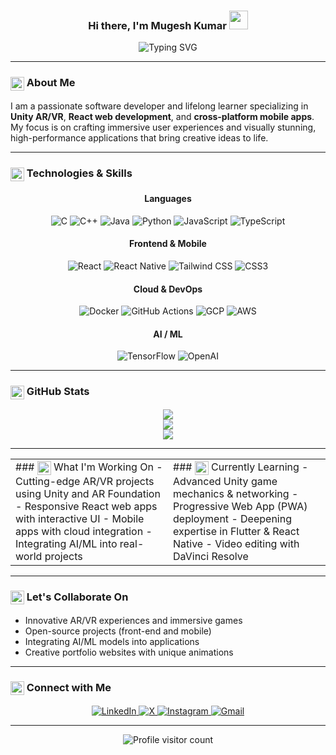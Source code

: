 <div align="center">

### Hi there, I'm Mugesh Kumar <img src="https://raw.githubusercontent.com/MartinHeinz/MartinHeinz/master/wave.gif" width="30px">

<img src="https://readme-typing-svg.demolab.com?font=Fira+Code&weight=600&size=22&pause=1000&color=38BDF8&center=true&vCenter=true&width=550&lines=A+passionate+software+developer;Specializing+in+Unity+AR%2FVR+development;React+web+%26+cross-platform+mobile+apps;Crafting+immersive+%26+stunning+experiences" alt="Typing SVG" />

</div>

---

### <img src="https://api.iconify.design/ph/user-bold.svg?color=%23c0caf5" width="22" align="center"/> About Me

I am a passionate software developer and lifelong learner specializing in **Unity AR/VR**, **React web development**, and **cross-platform mobile apps**. My focus is on crafting immersive user experiences and visually stunning, high-performance applications that bring creative ideas to life.

---

### <img src="https://api.iconify.design/grommet-icons/configure.svg?color=%23c0caf5" width="22" align="center"/> Technologies & Skills

<div align="center">
  
<h4>Languages</h4>
<p>
  <img src="https://img.shields.io/badge/C-A8B9CC?style=for-the-badge&logo=c&logoColor=white" alt="C"/>
  <img src="https://img.shields.io/badge/C%2B%2B-00599C?style=for-the-badge&logo=c%2B%2B&logoColor=white" alt="C++"/>
  <img src="https://img.shields.io/badge/Java-ED8B00?style=for-the-badge&logo=openjdk&logoColor=white" alt="Java"/>
  <img src="https://img.shields.io/badge/Python-3776AB?style=for-the-badge&logo=python&logoColor=white" alt="Python"/>
  <img src="https://img.shields.io/badge/JavaScript-F7DF1E?style=for-the-badge&logo=javascript&logoColor=black" alt="JavaScript"/>
  <img src="https://img.shields.io/badge/TypeScript-3178C6?style=for-the-badge&logo=typescript&logoColor=white" alt="TypeScript"/>
</p>

<h4>Frontend & Mobile</h4>
<p>
  <img src="https://img.shields.io/badge/React-61DAFB?style=for-the-badge&logo=react&logoColor=black" alt="React"/>
  <img src="https://img.shields.io/badge/React_Native-61DAFB?style=for-the-badge&logo=react&logoColor=black" alt="React Native"/>
  <img src="https://img.shields.io/badge/Tailwind_CSS-06B6D4?style=for-the-badge&logo=tailwindcss&logoColor=white" alt="Tailwind CSS"/>
  <img src="https://img.shields.io/badge/CSS3-1572B6?style=for-the-badge&logo=css3&logoColor=white" alt="CSS3"/>
</p>

<h4>Cloud & DevOps</h4>
<p>
  <img src="https://img.shields.io/badge/Docker-2496ED?style=for-the-badge&logo=docker&logoColor=white" alt="Docker"/>
  <img src="https://img.shields.io/badge/GitHub_Actions-2088FF?style=for-the-badge&logo=github-actions&logoColor=white" alt="GitHub Actions"/>
  <img src="https://img.shields.io/badge/Google_Cloud-4285F4?style=for-the-badge&logo=google-cloud&logoColor=white" alt="GCP"/>
  <img src="https://img.shields.io/badge/AWS-232F3E?style=for-the-badge&logo=amazon-aws&logoColor=white" alt="AWS"/>
</p>

<h4>AI / ML</h4>
<p>
  <img src="https://img.shields.io/badge/TensorFlow-FF6F00?style=for-the-badge&logo=tensorflow&logoColor=white" alt="TensorFlow"/>
  <img src="https://img.shields.io/badge/OpenAI-412991?style=for-the-badge&logo=openai&logoColor=white" alt="OpenAI"/>
</p>
  
</div>

---

### <img src="https://api.iconify.design/icon-park-outline/data-sheet.svg?color=%23c0caf5" width="22" align="center"/> GitHub Stats

<div align="center">
  <img src="https://github-readme-stats.vercel.app/api?username=Mugeshkumar-2005&theme=tokyonight&hide_border=false&include_all_commits=true&count_private=true&show_icons=true"/><br/>
  <img src="https://github-readme-streak-stats.herokuapp.com/?user=Mugeshkumar-2005&theme=tokyonight&hide_border=false"/><br/>
  <img src="https://github-readme-stats.vercel.app/api/top-langs/?username=Mugeshkumar-2005&theme=tokyonight&hide_border=false&include_all_commits=true&count_private=true&layout=compact"/>
</div>

---

<table align="center">
  <tr>
    <td valign="top" width="50%">
      ### <img src="https://api.iconify.design/mdi/target-arrow.svg?color=%23c0caf5" width="22" align="center"/> What I'm Working On
      - Cutting-edge AR/VR projects using Unity and AR Foundation
      - Responsive React web apps with interactive UI
      - Mobile apps with cloud integration
      - Integrating AI/ML into real-world projects
    </td>
    <td valign="top" width="50%">
      ### <img src="https://api.iconify.design/carbon/brain.svg?color=%23c0caf5" width="22" align="center"/> Currently Learning
      - Advanced Unity game mechanics & networking
      - Progressive Web App (PWA) deployment
      - Deepening expertise in Flutter & React Native
      - Video editing with DaVinci Resolve
    </td>
  </tr>
</table>

---

### <img src="https://api.iconify.design/mdi/handshake-outline.svg?color=%23c0caf5" width="22" align="center"/> Let's Collaborate On

- Innovative AR/VR experiences and immersive games
- Open-source projects (front-end and mobile)
- Integrating AI/ML models into applications
- Creative portfolio websites with unique animations

---

### <img src="https://api.iconify.design/basil/envelope-outline.svg?color=%23c0caf5" width="22" align="center"/> Connect with Me

<p align="center">
  <a href="https://www.linkedin.com/in/mugesh-kumar-m-5b5591290/" target="_blank">
    <img src="https://img.shields.io/badge/LinkedIn-0077B5?style=for-the-badge&logo=linkedin&logoColor=white" alt="LinkedIn"/>
  </a>
  <a href="https://x.com/mugesh_27/" target="_blank">
    <img src="https://img.shields.io/badge/X-000000?style=for-the-badge&logo=x&logoColor=white" alt="X"/>
  </a>
  <a href="https://www.instagram.com/its_mugesh27/" target="_blank">
    <img src="https://img.shields.io/badge/Instagram-E4405F?style=for-the-badge&logo=instagram&logoColor=white" alt="Instagram"/>
  </a>
  <a href="mailto:mugeshkumar971@gmail.com">
    <img src="https://img.shields.io/badge/Gmail-D14836?style=for-the-badge&logo=gmail&logoColor=white" alt="Gmail"/>
  </a>
</p>

---

<div align="center">
  <img src="https://komarev.com/ghpvc/?username=Mugeshkumar-2005&style=for-the-badge&color=38BDF8" alt="Profile visitor count"/>
</div>
